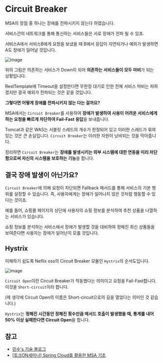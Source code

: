 # Circuit Breaker

MSA의 장점 중 하나는 장애를 전파시키지 않는다 하였습니다.

서비스간의 네트워크를 통해 통신하는 서비스들은 서로 장애가 전파 될 수 있죠.

서비스A에서 서비스B에게 요청을 보냈을 때 B에서 응답이 지연되거나 예외가 발생하면 A도 장애가 일어날 것입니다.

![image](https://user-images.githubusercontent.com/53790137/152627130-871ec336-0f38-48de-9b64-70847c0d1abe.png)

위의 그림은 의존하는 서비스가 Down이 되어 **의존하는 서비스들이 모두 마비**가 되는 상황입니다.

RestTemplate에 Timeout을 설정한다면 무한정 대기로 인한 전체 서비스 마비는 피하겠지만 결국 예외가 전파되는 것은 같을 것입니다.

**그렇다면 어떻게 장애를 전파시키지 않는 다는 걸까요?**

MSA에서는 `Circuit Breaker`를 사용하여 **장애가 발생하여 사용이 어려운 서비스에게 하는 요청을 빠르게 차단하여 Fail-Fast 응답**을 보내줍니다.

Tomcat과 같은 WAS는 서블릿 스레드의 개수가 한정되어 있고 이러한 스레드가 묶여있는 것은 큰 손실입니다. `Circuit Breaker`는 이러한 자원이 낭비되는 것을 막아줍니다.

정리하면 `Circuit Breaker`는 **장애를 발생시키는 외부 시스템에 대한 연동을 미리 차단함으로써 자신의 시스템을 보호하는 기능**을 합니다.

## 결국 장애 발생이 아닌가요?

`Circuit Breaker`에 의해 요청이 차단되면 Fallback 메서드를 통해 서비스의 기본 행위를 설정할 수 있습니다. 즉, 사용자에게는 장애가 일어나지 않은 것처럼 행동할 수 있다는 것이죠.

예를 들어, 쇼핑몰 페이지의 상단에 사용자의 쇼핑 정보를 분석하여 추천 상품을 나열하는 서비스가 있습니다. 

쇼핑 정보를 분석하는 서비스에서 장애가 발생할 것을 대비하여 정해진 최신 상품들을 보여준다면 사용자는 장애가 일어난지 모를 것입니다.

## Hystrix

이해하기 쉽도록 Neflix oss의 Circuit Breaker 모듈인 `Hystrix`의 순서도입니다.

![image](https://user-images.githubusercontent.com/53790137/152627249-6ec1b1ed-8528-48c7-a1de-f5e07e2e8904.png)

`Circuit Open`이란 Circuit Breaker가 작동했다는 의미이고 요청을 Fail-Fast합니다. 이것을 `Short-circuit`이라 합니다. 

(제 생각에 Circuit Open의 이름은 Short-circuit으로의 길을 열었다는 의미인 것 같습니다.)

`Hystrix`는 **정해진 시간동안 정해진 횟수만큼 메서드 호출이 발생했을 때, 통계를 내어 50% 이상 실패한다면 Circuit Open**을 합니다.

## 참고
- [민수's 기술 블로그](https://alwayspr.tistory.com/26)
- [[토크ON세미나] Spring Cloud를 활용한 MSA 기초](https://www.youtube.com/watch?v=iHHuYGdG_Yk)









